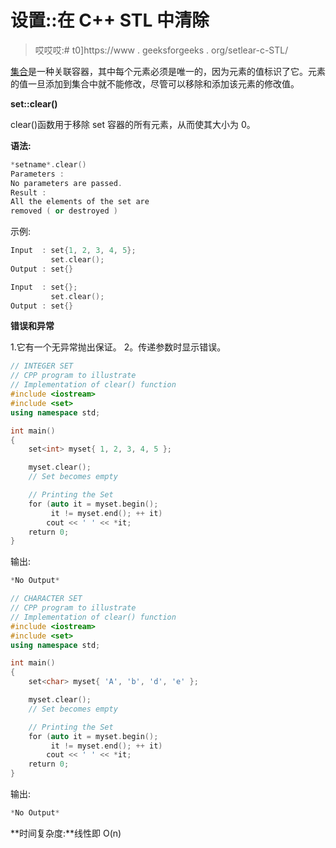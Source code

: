 # 设置::在 C++ STL 中清除

> 哎哎哎:# t0]https://www . geeksforgeeks . org/setlear-c-STL/

[集合](https://www.geeksforgeeks.org/set-in-cpp-stl/)是一种关联容器，其中每个元素必须是唯一的，因为元素的值标识了它。元素的值一旦添加到集合中就不能修改，尽管可以移除和添加该元素的修改值。

**set::clear()**

clear()函数用于移除 set 容器的所有元素，从而使其大小为 0。

**语法:**

```cpp
*setname*.clear()
Parameters :
No parameters are passed.
Result :
All the elements of the set are
removed ( or destroyed )
```

示例:

```cpp
Input  : set{1, 2, 3, 4, 5};
         set.clear();
Output : set{}

Input  : set{};
         set.clear();
Output : set{}

```

**错误和异常**

1.它有一个无异常抛出保证。
2。传递参数时显示错误。

```cpp
// INTEGER SET
// CPP program to illustrate
// Implementation of clear() function
#include <iostream>
#include <set>
using namespace std;

int main()
{
    set<int> myset{ 1, 2, 3, 4, 5 };

    myset.clear();
    // Set becomes empty

    // Printing the Set
    for (auto it = myset.begin();
         it != myset.end(); ++ it)
        cout << ' ' << *it;
    return 0;
}
```

输出:

```cpp
*No Output*

```

```cpp
// CHARACTER SET
// CPP program to illustrate
// Implementation of clear() function
#include <iostream>
#include <set>
using namespace std;

int main()
{
    set<char> myset{ 'A', 'b', 'd', 'e' };

    myset.clear();
    // Set becomes empty

    // Printing the Set
    for (auto it = myset.begin();
         it != myset.end(); ++ it)
        cout << ' ' << *it;
    return 0;
}
```

输出:

```cpp
*No Output*

```

**时间复杂度:**线性即 O(n)